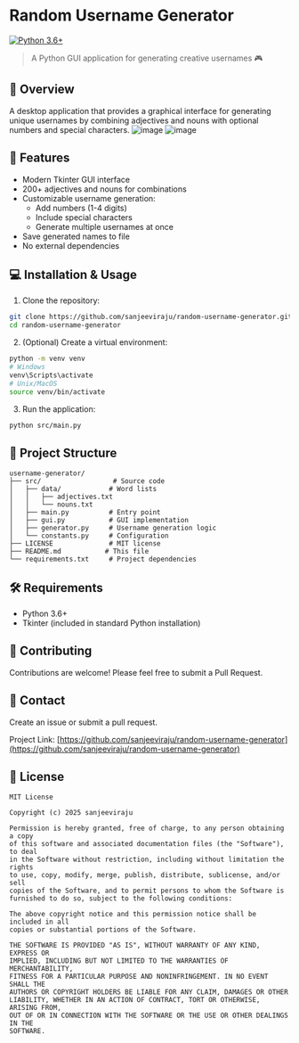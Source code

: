 # Random Username Generator

[![Python 3.6+](https://img.shields.io/badge/python-3.6+-blue.svg)](https://www.python.org/downloads/)

> A Python GUI application for generating creative usernames 🎮

## 📌 Overview

A desktop application that provides a graphical interface for generating unique usernames by combining adjectives and nouns with optional numbers and special characters.
![image](https://github.com/user-attachments/assets/bec6f97f-df37-4015-81a8-ae22d7588e99)
![image](https://github.com/user-attachments/assets/74152756-22ac-4ba1-b62b-6486c3015a1e)


## 🚀 Features

- Modern Tkinter GUI interface
- 200+ adjectives and nouns for combinations
- Customizable username generation:
  - Add numbers (1-4 digits)
  - Include special characters
  - Generate multiple usernames at once
- Save generated names to file
- No external dependencies

## 💻 Installation & Usage

1. Clone the repository:
```bash
git clone https://github.com/sanjeeviraju/random-username-generator.git
cd random-username-generator
```

2. (Optional) Create a virtual environment:
```bash
python -m venv venv
# Windows
venv\Scripts\activate
# Unix/MacOS
source venv/bin/activate
```

3. Run the application:
```bash
python src/main.py
```

## 📁 Project Structure

```
username-generator/
├── src/                  # Source code
│   ├── data/            # Word lists
│   │   ├── adjectives.txt
│   │   └── nouns.txt
│   ├── main.py          # Entry point
│   ├── gui.py           # GUI implementation
│   ├── generator.py     # Username generation logic
│   └── constants.py     # Configuration
├── LICENSE              # MIT license
├── README.md           # This file
└── requirements.txt     # Project dependencies
```

## 🛠️ Requirements

- Python 3.6+
- Tkinter (included in standard Python installation)

## 🤝 Contributing

Contributions are welcome! Please feel free to submit a Pull Request.

## 📧 Contact

Create an issue or submit a pull request.

Project Link: [https://github.com/sanjeeviraju/random-username-generator](https://github.com/sanjeeviraju/random-username-generator)

## 📝 License

```
MIT License

Copyright (c) 2025 sanjeeviraju

Permission is hereby granted, free of charge, to any person obtaining a copy
of this software and associated documentation files (the "Software"), to deal
in the Software without restriction, including without limitation the rights
to use, copy, modify, merge, publish, distribute, sublicense, and/or sell
copies of the Software, and to permit persons to whom the Software is
furnished to do so, subject to the following conditions:

The above copyright notice and this permission notice shall be included in all
copies or substantial portions of the Software.

THE SOFTWARE IS PROVIDED "AS IS", WITHOUT WARRANTY OF ANY KIND, EXPRESS OR
IMPLIED, INCLUDING BUT NOT LIMITED TO THE WARRANTIES OF MERCHANTABILITY,
FITNESS FOR A PARTICULAR PURPOSE AND NONINFRINGEMENT. IN NO EVENT SHALL THE
AUTHORS OR COPYRIGHT HOLDERS BE LIABLE FOR ANY CLAIM, DAMAGES OR OTHER
LIABILITY, WHETHER IN AN ACTION OF CONTRACT, TORT OR OTHERWISE, ARISING FROM,
OUT OF OR IN CONNECTION WITH THE SOFTWARE OR THE USE OR OTHER DEALINGS IN THE
SOFTWARE.

